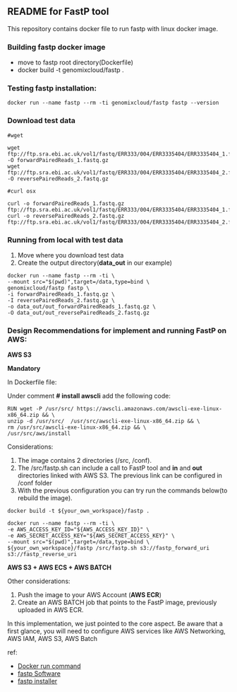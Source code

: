 ## README for FastP tool ##

This repository contains docker file to run fastp with linux docker image.

### Building fastp docker image

* move to fastp root directory(Dockerfile)
* docker build -t genomixcloud/fastp .

### Testing fastp installation:

```shell
docker run --name fastp --rm -ti genomixcloud/fastp fastp --version
```

### Download test data

```shell
#wget 

wget ftp://ftp.sra.ebi.ac.uk/vol1/fastq/ERR333/004/ERR3335404/ERR3335404_1.fastq.gz -O forwardPairedReads_1.fastq.gz
wget ftp://ftp.sra.ebi.ac.uk/vol1/fastq/ERR333/004/ERR3335404/ERR3335404_2.fastq.gz -O reversePairedReads_2.fastq.gz 
```

```shell
#curl osx

curl -o forwardPairedReads_1.fastq.gz ftp://ftp.sra.ebi.ac.uk/vol1/fastq/ERR333/004/ERR3335404/ERR3335404_1.fastq.gz 
curl -o reversePairedReads_2.fastq.gz ftp://ftp.sra.ebi.ac.uk/vol1/fastq/ERR333/004/ERR3335404/ERR3335404_2.fastq.gz 
```

### Running from local with test data

1. Move where you download test data
2. Create the output directory(**data_out** in our example)

```shell
docker run --name fastp --rm -ti \
--mount src="$(pwd)",target=/data,type=bind \
genomixcloud/fastp fastp \
-i forwardPairedReads_1.fastq.gz \
-I reversePairedReads_2.fastq.gz \
-o data_out/out_forwardPairedReads_1.fastq.gz \
-O data_out/out_reversePairedReads_2.fastq.gz
```

### Design Recommendations for implement and running FastP on AWS:

**AWS S3**

**Mandatory**

In Dockerfile file:

Under comment **# install awscli** add the following code:

```shell
RUN wget -P /usr/src/ https://awscli.amazonaws.com/awscli-exe-linux-x86_64.zip && \
unzip -d /usr/src/  /usr/src/awscli-exe-linux-x86_64.zip && \
rm /usr/src/awscli-exe-linux-x86_64.zip && \
/usr/src/aws/install
```

Considerations:

1. The image contains 2 directories (/src, /conf).
2. The /src/fastp.sh can include a call to FastP tool and **in** and **out** directories linked with AWS S3. The previous link can be configured in /conf folder
3. With the previous configuration you can try run the commands below(to rebuild the image).

```shell 
docker build -t ${your_own_workspace}/fastp .
```

```shell
docker run --name fastp --rm -ti \
-e AWS_ACCESS_KEY_ID="${AWS_ACCESS_KEY_ID}" \
-e AWS_SECRET_ACCESS_KEY="${AWS_SECRET_ACCESS_KEY}" \
--mount src="$(pwd)",target=/data,type=bind \
${your_own_workspace}/fastp /src/fastp.sh s3://fastp_forward_uri s3://fastp_reverse_uri
```

**AWS S3 + AWS ECS + AWS BATCH**

Other considerations:

1. Push the image to your AWS Account (**AWS ECR**)
2. Create an AWS BATCH job that points to the FastP image, previously uploaded in AWS ECR.

In this implementation, we just pointed to the core aspect. Be aware that a first glance, you will need to configure AWS services like AWS Networking, AWS IAM, AWS S3, AWS Batch

ref:
* [Docker run command](https://docs.docker.com/engine/reference/commandline/run/)
* [fastp Software](https://github.com/OpenGene/fastp)
* [fastp installer](https://github.com/OpenGene/fastp#or-download-the-latest-prebuilt-binary-for-linux-users)